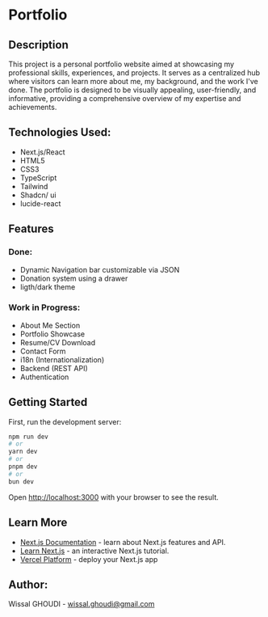# Portfolio

## Description
This project is a personal portfolio website aimed at showcasing my professional skills, experiences, and projects. It serves as a centralized hub where visitors can learn more about me, my background, and the work I've done. The portfolio is designed to be visually appealing, user-friendly, and informative, providing a comprehensive overview of my expertise and achievements.

## Technologies Used:
- Next.js/React
- HTML5
- CSS3
- TypeScript
- Tailwind
- Shadcn/ ui
- lucide-react

## Features
### Done:
- Dynamic Navigation bar customizable via JSON
- Donation system using a drawer
- ligth/dark theme
### Work in Progress:
- About Me Section
- Portfolio Showcase
- Resume/CV Download
- Contact Form
- i18n (Internationalization)
- Backend (REST API)
- Authentication

## Getting Started

First, run the development server:

```bash
npm run dev
# or
yarn dev
# or
pnpm dev
# or
bun dev
```

Open [http://localhost:3000](http://localhost:3000) with your browser to see the result.

## Learn More

- [Next.js Documentation](https://nextjs.org/docs) - learn about Next.js features and API.
- [Learn Next.js](https://nextjs.org/learn) - an interactive Next.js tutorial.
- [Vercel Platform](https://vercel.com/new?utm_medium=default-template&filter=next.js&utm_source=create-next-app&utm_campaign=create-next-app-readme) - deploy your Next.js app 

## Author:
Wissal GHOUDI - wissal.ghoudi@gmail.com